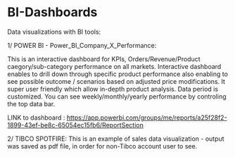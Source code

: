 # BI-Dashboards
Data visualizations with BI tools:

1/ POWER BI - Power_BI_Company_X_Performance: 

This is an interactive dashboard for KPIs, Orders/Revenue/Product caegory/sub-category performance on all markets.
Interactive dashboard enables to drill down through specific product performance also enabling to see possible outcome / scenarios based on adjusted price modifications.
It super user friendly which allow in-depth product analysis.
Data period is customized. You can see weekly/monthly/yearly performance by controling the top data bar. 

LINK to dashboard :   https://app.powerbi.com/groups/me/reports/a25f28f2-1899-43ef-be8c-65054ec15fb6/ReportSection

2/ TIBCO SPOTFIRE:
This is an example of sales data visualization - output was saved as pdf file, in order for non-Tibco account user to see. 
